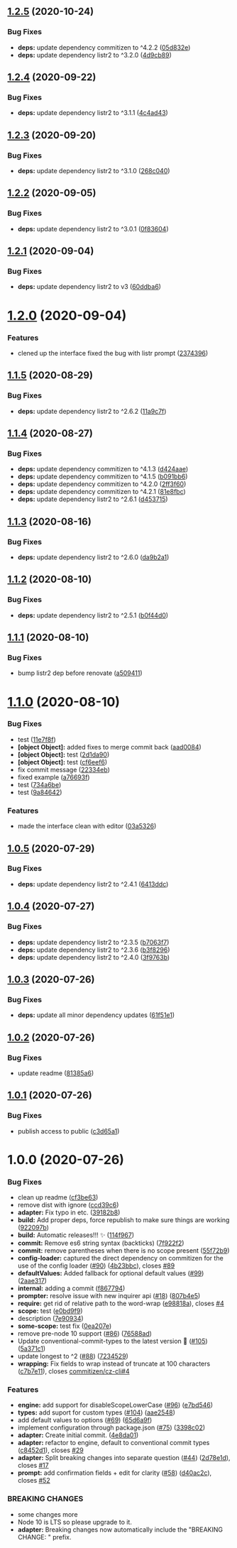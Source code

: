 ## [1.2.5](https://github.com/cenk1cenk2/cz-cc/compare/v1.2.4...v1.2.5) (2020-10-24)


### Bug Fixes

* **deps:** update dependency commitizen to ^4.2.2 ([05d832e](https://github.com/cenk1cenk2/cz-cc/commit/05d832ea25db386ba0dcf9595a6a68e75e0ef762))
* **deps:** update dependency listr2 to ^3.2.0 ([4d9cb89](https://github.com/cenk1cenk2/cz-cc/commit/4d9cb89bb02b961c646dd19d8678e49f5cfeb89c))

## [1.2.4](https://github.com/cenk1cenk2/cz-cc/compare/v1.2.3...v1.2.4) (2020-09-22)


### Bug Fixes

* **deps:** update dependency listr2 to ^3.1.1 ([4c4ad43](https://github.com/cenk1cenk2/cz-cc/commit/4c4ad4317174cc18a5c5efac7adf42de9e6fd7d2))

## [1.2.3](https://github.com/cenk1cenk2/cz-cc/compare/v1.2.2...v1.2.3) (2020-09-20)


### Bug Fixes

* **deps:** update dependency listr2 to ^3.1.0 ([268c040](https://github.com/cenk1cenk2/cz-cc/commit/268c0401217de36a2da5b666a06fb1f6b7a5ff52))

## [1.2.2](https://github.com/cenk1cenk2/cz-cc/compare/v1.2.1...v1.2.2) (2020-09-05)


### Bug Fixes

* **deps:** update dependency listr2 to ^3.0.1 ([0f83604](https://github.com/cenk1cenk2/cz-cc/commit/0f8360429e97d7f232f847c2b5418f9e5562c9b3))

## [1.2.1](https://github.com/cenk1cenk2/cz-cc/compare/v1.2.0...v1.2.1) (2020-09-04)


### Bug Fixes

* **deps:** update dependency listr2 to v3 ([60ddba6](https://github.com/cenk1cenk2/cz-cc/commit/60ddba6eb31f87aaf4ccd6b330d3973ecb195206))

# [1.2.0](https://github.com/cenk1cenk2/cz-cc/compare/v1.1.5...v1.2.0) (2020-09-04)


### Features

* clened up the interface fixed the bug with listr prompt ([2374396](https://github.com/cenk1cenk2/cz-cc/commit/23743963ae0006c4939367384452bb04f4fed568))

## [1.1.5](https://github.com/cenk1cenk2/cz-cc/compare/v1.1.4...v1.1.5) (2020-08-29)


### Bug Fixes

* **deps:** update dependency listr2 to ^2.6.2 ([11a9c7f](https://github.com/cenk1cenk2/cz-cc/commit/11a9c7f6c2a22ff9d88ed13cb0858f738d866792))

## [1.1.4](https://github.com/cenk1cenk2/cz-cc/compare/v1.1.3...v1.1.4) (2020-08-27)


### Bug Fixes

* **deps:** update dependency commitizen to ^4.1.3 ([d424aae](https://github.com/cenk1cenk2/cz-cc/commit/d424aae6eecffd9bef490cda6bae290b666e232e))
* **deps:** update dependency commitizen to ^4.1.5 ([b091bb6](https://github.com/cenk1cenk2/cz-cc/commit/b091bb674d7d9b292c5c6fc9a34e7fe62fb0860c))
* **deps:** update dependency commitizen to ^4.2.0 ([2ff3f60](https://github.com/cenk1cenk2/cz-cc/commit/2ff3f60f576990e387f0df1d769ab4536f8daaa2))
* **deps:** update dependency commitizen to ^4.2.1 ([81e8fbc](https://github.com/cenk1cenk2/cz-cc/commit/81e8fbca4ec961257a38b40fcc659108145ffec3))
* **deps:** update dependency listr2 to ^2.6.1 ([d453715](https://github.com/cenk1cenk2/cz-cc/commit/d453715da14995b5ac8bdecb5a67b68cbdd676e1))

## [1.1.3](https://github.com/cenk1cenk2/cz-cc/compare/v1.1.2...v1.1.3) (2020-08-16)


### Bug Fixes

* **deps:** update dependency listr2 to ^2.6.0 ([da9b2a1](https://github.com/cenk1cenk2/cz-cc/commit/da9b2a17813d425f2afba67bec67691b35048897))

## [1.1.2](https://github.com/cenk1cenk2/cz-cc/compare/v1.1.1...v1.1.2) (2020-08-10)


### Bug Fixes

* **deps:** update dependency listr2 to ^2.5.1 ([b0f44d0](https://github.com/cenk1cenk2/cz-cc/commit/b0f44d0cfda9f7c21e6222c39652ef95a16cc612))

## [1.1.1](https://github.com/cenk1cenk2/cz-cc/compare/v1.1.0...v1.1.1) (2020-08-10)


### Bug Fixes

* bump listr2 dep before renovate ([a509411](https://github.com/cenk1cenk2/cz-cc/commit/a509411b86bda40d01dfd7b5cc4a50383ad1d059))

# [1.1.0](https://github.com/cenk1cenk2/cz-cc/compare/v1.0.5...v1.1.0) (2020-08-10)


### Bug Fixes

* test ([11e7f8f](https://github.com/cenk1cenk2/cz-cc/commit/11e7f8fd81cd42877667c49f507cab9efe36c20c))
* **[object Object]:** added fixes to merge commit back ([aad0084](https://github.com/cenk1cenk2/cz-cc/commit/aad00843e478428fd1778a237d9fbe8d1d15528b))
* **[object Object]:** test ([2d1da90](https://github.com/cenk1cenk2/cz-cc/commit/2d1da90c01fdc3eb0b32b53a7c3d2e9a7d8ab709))
* **[object Object]:** test ([cf6eef6](https://github.com/cenk1cenk2/cz-cc/commit/cf6eef6bf07632709cd2c5f3399fb84f5b674d17))
* fix commit message ([22334eb](https://github.com/cenk1cenk2/cz-cc/commit/22334eb0f5a009508fbae24693309439a274e993))
* fixed example ([a76693f](https://github.com/cenk1cenk2/cz-cc/commit/a76693ff2317ac20a6b460dec281c2ed0d7f78f7))
* test ([734a6be](https://github.com/cenk1cenk2/cz-cc/commit/734a6be6cad4a65c533556b16ab8b1e60fe72088))
* test ([9a84642](https://github.com/cenk1cenk2/cz-cc/commit/9a8464226bd368edbb036d711d6448c3962ba5de))


### Features

* made the interface clean with editor ([03a5326](https://github.com/cenk1cenk2/cz-cc/commit/03a5326c0fd2aaf3a064504b665e39a8af023289))

## [1.0.5](https://github.com/cenk1cenk2/cz-cc/compare/v1.0.4...v1.0.5) (2020-07-29)


### Bug Fixes

* **deps:** update dependency listr2 to ^2.4.1 ([6413ddc](https://github.com/cenk1cenk2/cz-cc/commit/6413ddcac49e21c4672ed3cee1959e6d2eb402fd))

## [1.0.4](https://github.com/cenk1cenk2/cz-cc/compare/v1.0.3...v1.0.4) (2020-07-27)


### Bug Fixes

* **deps:** update dependency listr2 to ^2.3.5 ([b7063f7](https://github.com/cenk1cenk2/cz-cc/commit/b7063f73e3b13688e3dbe91fe0b6e5a54a25850b))
* **deps:** update dependency listr2 to ^2.3.6 ([b3f8296](https://github.com/cenk1cenk2/cz-cc/commit/b3f8296d8d225c243da42ef56870033bd98dbd4a))
* **deps:** update dependency listr2 to ^2.4.0 ([3f9763b](https://github.com/cenk1cenk2/cz-cc/commit/3f9763b6b7085c2ce958705251c232f1a6b669f6))

## [1.0.3](https://github.com/cenk1cenk2/cz-cc/compare/v1.0.2...v1.0.3) (2020-07-26)


### Bug Fixes

* **deps:** update all minor dependency updates ([61f51e1](https://github.com/cenk1cenk2/cz-cc/commit/61f51e10984da6d059a80328282d8bc595780525))

## [1.0.2](https://github.com/cenk1cenk2/cz-cc/compare/v1.0.1...v1.0.2) (2020-07-26)


### Bug Fixes

* update readme ([81385a6](https://github.com/cenk1cenk2/cz-cc/commit/81385a613587470a1bc5d6838049aebc43f34e51))

## [1.0.1](https://github.com/cenk1cenk2/cz-cc/compare/v1.0.0...v1.0.1) (2020-07-26)


### Bug Fixes

* publish access to public ([c3d65a1](https://github.com/cenk1cenk2/cz-cc/commit/c3d65a17998b020e25644c508f110e0da2f8c9c0))

# 1.0.0 (2020-07-26)


### Bug Fixes

* clean up readme ([cf3be63](https://github.com/cenk1cenk2/cz-cc/commit/cf3be6303262d6ae3b980dad7e4f0808b498a922))
* remove dist with ignore ([ccd39c6](https://github.com/cenk1cenk2/cz-cc/commit/ccd39c60d98a7426d9564919e77b3374e5487268))
* **adapter:** Fix typo in etc. ([39182b8](https://github.com/cenk1cenk2/cz-cc/commit/39182b81bfe5fcc001466dbe2b58ba8ca622f920))
* **build:** Add proper deps, force republish to make sure things are working ([922097b](https://github.com/cenk1cenk2/cz-cc/commit/922097b4e45ea1ce5dcb6ae5811038da9aade1a8))
* **build:** Automatic releases!!! ✨ ([114f967](https://github.com/cenk1cenk2/cz-cc/commit/114f967a22c86eb35a17cdde5487a8ae6331a698))
* **commit:** Remove es6 string syntax (backticks) ([7f922f2](https://github.com/cenk1cenk2/cz-cc/commit/7f922f2140e09067e16f63e06da3f8878702d5d8))
* **commit:** remove parentheses when there is no scope present ([55f72b9](https://github.com/cenk1cenk2/cz-cc/commit/55f72b9dea9dd3938ef0810cbc9dec54a4d13e34))
* **config-loader:** captured the direct dependency on commitizen for the use of the config loader ([#90](https://github.com/cenk1cenk2/cz-cc/issues/90)) ([4b23bbc](https://github.com/cenk1cenk2/cz-cc/commit/4b23bbce0ce76b4b0f695a1d867f657b851b48f3)), closes [#89](https://github.com/cenk1cenk2/cz-cc/issues/89)
* **defaultValues:** Added fallback for optional default values ([#99](https://github.com/cenk1cenk2/cz-cc/issues/99)) ([2aae317](https://github.com/cenk1cenk2/cz-cc/commit/2aae31746884b0445fee25abbd3dfd974778a007))
* **internal:** adding a commit ([f867794](https://github.com/cenk1cenk2/cz-cc/commit/f86779412fd1a970fcc0bd018b5902b30124d500))
* **prompter:** resolve issue with new inquirer api ([#18](https://github.com/cenk1cenk2/cz-cc/issues/18)) ([807b4e5](https://github.com/cenk1cenk2/cz-cc/commit/807b4e5ddf79348b717f71961c9bee04a037b02b))
* **require:** get rid of relative path to the word-wrap ([e98818a](https://github.com/cenk1cenk2/cz-cc/commit/e98818a229bad67f9003e58d78eb5722cbbe187c)), closes [#4](https://github.com/cenk1cenk2/cz-cc/issues/4)
* **scope:** test ([e0bd9f9](https://github.com/cenk1cenk2/cz-cc/commit/e0bd9f9508b91fd90f5c4c9977af14f88940803f))
* description ([7e90934](https://github.com/cenk1cenk2/cz-cc/commit/7e909348c11f24f8248bf48b68e66607281ec125))
* **some-scope:** test fix ([0ea207e](https://github.com/cenk1cenk2/cz-cc/commit/0ea207e80947c698da31a292440d090013a85ebc))
* remove pre-node 10 support ([#86](https://github.com/cenk1cenk2/cz-cc/issues/86)) ([76588ad](https://github.com/cenk1cenk2/cz-cc/commit/76588adc6eb0c09f684dd9f7359c12492ee69d81))
* Update conventional-commit-types to the latest version 🚀 ([#105](https://github.com/cenk1cenk2/cz-cc/issues/105)) ([5a371c1](https://github.com/cenk1cenk2/cz-cc/commit/5a371c1de7520d18e47705166b5f0574794d094f))
* update longest to ^2 ([#88](https://github.com/cenk1cenk2/cz-cc/issues/88)) ([7234529](https://github.com/cenk1cenk2/cz-cc/commit/7234529b651b396716dfd015631f188524ee4e06))
* **wrapping:** Fix fields to wrap instead of truncate at 100 characters ([c7b7e11](https://github.com/cenk1cenk2/cz-cc/commit/c7b7e11d969c360b5ea09bb90752dd836d421fc6)), closes [commitizen/cz-cli#4](https://github.com/commitizen/cz-cli/issues/4)


### Features

* **engine:** add support for disableScopeLowerCase ([#96](https://github.com/cenk1cenk2/cz-cc/issues/96)) ([e7bd546](https://github.com/cenk1cenk2/cz-cc/commit/e7bd5462966d00acb03aca394836b5427513681c))
* **types:** add suport for custom types ([#104](https://github.com/cenk1cenk2/cz-cc/issues/104)) ([aae2548](https://github.com/cenk1cenk2/cz-cc/commit/aae2548e682683d8637d0ee58bd4e8f320ba3a11))
* add default values to options ([#69](https://github.com/cenk1cenk2/cz-cc/issues/69)) ([65d6a9f](https://github.com/cenk1cenk2/cz-cc/commit/65d6a9f935318398ea120da406d76b78498ca632))
* implement configuration through package.json ([#75](https://github.com/cenk1cenk2/cz-cc/issues/75)) ([3398c02](https://github.com/cenk1cenk2/cz-cc/commit/3398c02207b42133691dac8be21257ee28a0ac4c))
* **adapter:** Create initial commit. ([4e8da01](https://github.com/cenk1cenk2/cz-cc/commit/4e8da01be0869a4ef61545b851c0290c41a96fb8))
* **adapter:** refactor to engine, default to conventional commit types ([c8452d1](https://github.com/cenk1cenk2/cz-cc/commit/c8452d1c59b233181fbd6fd295c4d8f16dec6c35)), closes [#29](https://github.com/cenk1cenk2/cz-cc/issues/29)
* **adapter:** Split breaking changes into separate question ([#44](https://github.com/cenk1cenk2/cz-cc/issues/44)) ([2d78e1d](https://github.com/cenk1cenk2/cz-cc/commit/2d78e1d442cc18ea276e05e7ba8259615b3c3ddc)), closes [#17](https://github.com/cenk1cenk2/cz-cc/issues/17)
* **prompt:** add confirmation fields + edit for clarity ([#58](https://github.com/cenk1cenk2/cz-cc/issues/58)) ([d40ac2c](https://github.com/cenk1cenk2/cz-cc/commit/d40ac2c5a0021a2c6faa7b8471a3003213a2c7ef)), closes [#52](https://github.com/cenk1cenk2/cz-cc/issues/52)


### BREAKING CHANGES

* some changes more
* Node 10 is LTS so please upgrade to it.
* **adapter:** Breaking changes now automatically include the "BREAKING CHANGE: " prefix.
